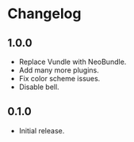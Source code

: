 # Changelog

## 1.0.0

- Replace Vundle with NeoBundle.
- Add many more plugins.
- Fix color scheme issues.
- Disable bell.

## 0.1.0

- Initial release.
